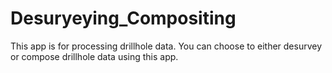 # Desuryeying_Compositing
This app is for processing drillhole data. You can choose to either desurvey or compose drillhole data using this app.
